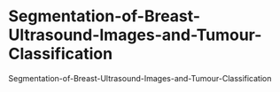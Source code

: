 # Segmentation-of-Breast-Ultrasound-Images-and-Tumour-Classification
Segmentation-of-Breast-Ultrasound-Images-and-Tumour-Classification
